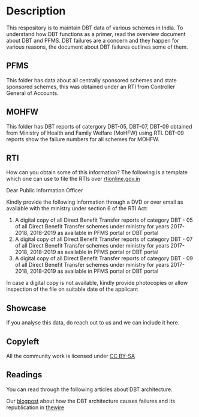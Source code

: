 # Description

This respository is to maintain DBT data of various schemes in India. To understand how DBT functions as a primer, read the overview document about DBT and PFMS. DBT failures are a concern and they happen for various reasons, the document about DBT failures outlines some of them. 

## PFMS

This folder has data about all centrally sponsored schemes and state sponsored schemes, this was obtained under an RTI from Controller General of Accounts. 

## MOHFW

This folder has DBT reports of catergory DBT-05, DBT-07, DBT-09 obtained from Ministry of Health and Family Welfare (MoHFW) using RTI. DBT-09 reports show the failure numbers for all schemes for MOHFW.

## RTI

How can you obtain some of this information? The following is a template which one can use to file the RTIs over [rtionline.gov.in](rtionline.gov.in)

Dear Public Information Officer

Kindly provide the following information through a DVD or over email as available with the ministry under section 6 of the RTI Act:

1. A digital copy of all Direct Benefit Transfer reports of category DBT - 05 of all Direct Benefit Transfer schemes under ministry for years 2017-2018, 2018-2019 as available in PFMS portal or DBT portal
2. A digital copy of all Direct Benefit Transfer reports of category DBT - 07 of all Direct Benefit Transfer schemes under ministry for years 2017-2018, 2018-2019 as available in PFMS portal or DBT portal
3. A digital copy of all Direct Benefit Transfer reports of category DBT - 09 of all Direct Benefit Transfer schemes under ministry for years 2017-2018, 2018-2019 as available in PFMS portal or DBT portal

In case a digital copy is not available, kindly provide photocopies or allow inspection of the file on suitable date of the applicant

## Showcase

If you analyse this data, do reach out to us and we can include it here.

## Copyleft

All the community work is licensed under [CC BY-SA](https://creativecommons.org/licenses/by-sa/4.0/legalcode) 

## Readings

You can read through the following articles about DBT architecture.

Our [blogpost](https://kaarana.org/?p=79) about how the DBT architecture causes failures and its republication in [thewire](https://thewire.in/government/covid-19-aadhaar-dbt-and-a-reminder-of-the-issues-with-transaction-failure-data)
